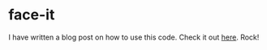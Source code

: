 # face-it

I have written a blog post on how to use this code.  Check it out [here](https://keyholesoftware.com/2016/05/02/apple-face-detection-api/).  Rock! 
